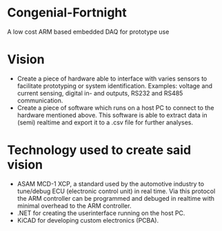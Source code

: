 # Congenial-Fortnight
A low cost ARM based embedded DAQ for prototype use

# Vision
- Create a piece of hardware able to interface with varies sensors to facilitate prototyping or system identification. Examples: voltage and current sensing, digital in- and outputs, RS232 and RS485 communication.
- Create a piece of software which runs on a host PC to connect to the hardware mentioned above. This software is able to extract data in (semi) realtime and export it to a .csv file for further analyses.

# Technology used to create said vision
- ASAM MCD-1 XCP, a standard used by the automotive industry to tune/debug ECU (electronic control unit) in real time. Via this protocol the ARM controller can be programmed and debuged in realtime with minimal overhead to the ARM controller.
- .NET for creating the userinterface running on the host PC.
- KiCAD for developing custom electronics (PCBA).
